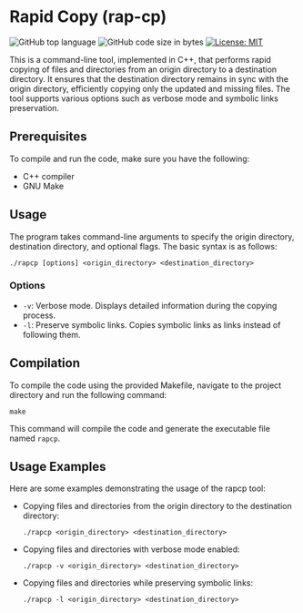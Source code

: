 # Rapid Copy (rap-cp)

![GitHub top language](https://img.shields.io/github/languages/top/dean-dalianis/rap-cp?style=flat-square&color=5D6D7E)
![GitHub code size in bytes](https://img.shields.io/github/languages/code-size/dean-dalianis/rap-cp?style=flat-square&color=5D6D7E)
[![License: MIT](https://img.shields.io/badge/License-MIT-yellow.svg)](LICENSE)

This is a command-line tool, implemented in C++, that performs rapid copying of files and directories from an origin directory to a destination directory. It ensures that the destination directory remains in sync with the origin directory, efficiently copying only the updated and missing files. The tool supports various options such as verbose mode and symbolic links preservation.

## Prerequisites

To compile and run the code, make sure you have the following:

- C++ compiler
- GNU Make

## Usage

The program takes command-line arguments to specify the origin directory, destination directory, and optional flags. The basic syntax is as follows:

```
./rapcp [options] <origin_directory> <destination_directory>
```

### Options

- `-v`: Verbose mode. Displays detailed information during the copying process.
- `-l`: Preserve symbolic links. Copies symbolic links as links instead of following them.

## Compilation

To compile the code using the provided Makefile, navigate to the project directory and run the following command:

```
make
```

This command will compile the code and generate the executable file named `rapcp`.

## Usage Examples

Here are some examples demonstrating the usage of the rapcp tool:

- Copying files and directories from the origin directory to the destination directory:
  ```
  ./rapcp <origin_directory> <destination_directory>
  ```

- Copying files and directories with verbose mode enabled:
  ```
  ./rapcp -v <origin_directory> <destination_directory>
  ```

- Copying files and directories while preserving symbolic links:
  ```
  ./rapcp -l <origin_directory> <destination_directory>
  ```
  
